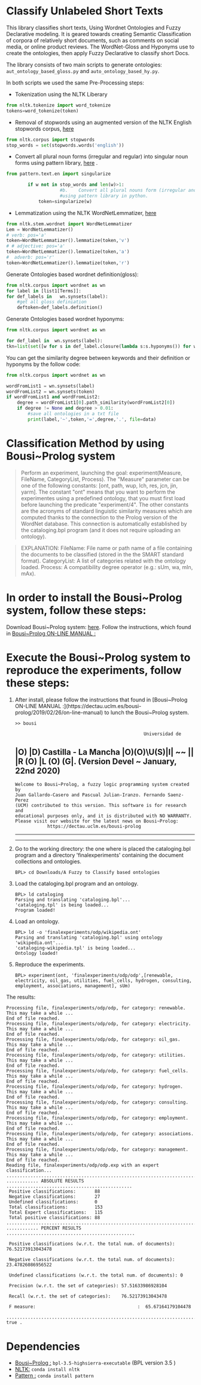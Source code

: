 #  Classify Unlabeled Short Texts

This library classifies short texts, Using Wordnet Ontologies and Fuzzy Declarative modeling. It is geared towards creating Semantic Classification of corpora of relatively short documents, such as comments on social media, or online product reviews. The WordNet-Gloss and Hyponyms use to create the ontologies, then apply Fuzzy Declarative to classify short Docs.

The library consists of two main scripts to generate ontologies: `aut_ontology_based_gloss.py`  and `auto_ontology_based_hy.py`. 

In both scripts we used the same Pre-Processing steps:

* Tokenization using the NLTK Liberary
```python
from nltk.tokenize import word_tokenize
tokens=word_tokenize(token)

```
* Removal of stopwords using an augmented version of the NLTK English stopwords corpus, [here](http://www.nltk.org/nltk_data/)
```python
from nltk.corpus import stopwords
stop_words = set(stopwords.words('english'))

```
* Convert all plural noun forms (irregular and regular) into singular noun forms using pattern library, [here](https://github.com/clips/pattern) .
```python
from pattern.text.en import singularize

        if w not in stop_words and len(w)>1:
                    #b.    Convert all plural nouns form (irregular and regular) to singular noun form
                    #using pattern library in python.
            token=singularize(w)

```
* Lemmatization using the NLTK WordNetLemmatizer, [here](http://www.nltk.org/api/nltk.stem.html#module-nltk.stem.wordnet) 
```python
from nltk.stem.wordnet import WordNetLemmatizer
Lem = WordNetLemmatizer()
# verb: pos='a' 
token=WordNetLemmatizer().lemmatize(token,'v')
# # adjective: pos='a' 
token=WordNetLemmatizer().lemmatize(token,'a')
#  adverb: pos='r' 
token=WordNetLemmatizer().lemmatize(token,'r')
```
Generate Ontologies based wordnet definition(gloss):
```python
from nltk.corpus import wordnet as wn  
for label in [list1[Terms]]:
for def_labels in   wn.synsets(label):
    #get all gloss definiation
    deftoken=def_labels.definition()
```
Generate Ontologies based wordnet  hyponyms:
```python
from nltk.corpus import wordnet as wn  

for def_label in  wn.synsets(label):
tkn=list(set([w for s in def_label.closure(lambda s:s.hyponyms()) for w in s.lemma_names()]))
```
You can get the similarity degree between keywords and their definition or hyponyms by the follow code:
```python
from nltk.corpus import wordnet as wn  

wordFromList1 = wn.synsets(label)
wordFromList2 = wn.synsets(token)
if wordFromList1 and wordFromList2: 
    degree = wordFromList1[0].path_similarity(wordFromList2[0])
    if degree != None and degree > 0.01:
        #save all ontologies in a txt file 
        print(label,'~',token,'=',degree,'.', file=data)
```


# Classification Method by using Bousi~Prolog system
> Perform an experiment, launching the goal: experiment(Measure, FileName, CategoryList, Process).
>The "Measure" parameter can be one of the following constants: [ont, path, wup, lch, res, jcn, jin, yarm]. 
>The constant "ont" means that you want to perform the experimentes using a predefined ontology, that you must first load before launching the predicate "experiment/4". 
>The other constants are the acronyms of standard linguistic similarity measures which are computed thanks to the connection to the Prolog version of the WordNet database. 
>This connection is automatically established by the cataloging.bpl program (and it does not require uploading an ontology). 

>EXPLANATION:
>FileName: File name or path name of a file containing the documents to be classified (stored in the the SMART standard format).
>CategoryList: A list of categories related with the ontology loaded. 
>Process: A compatibility degree operator (e.g.: sUm, wa, mIn, mAx).

# In order to install the Bousi~Prolog system, follow these steps:

Download Bousi~Prolog system: [here](https://dectau.uclm.es/bousi-prolog/2018/07/26/downloads).
Follow the instructions, which found in [Bousi~Prolog ON-LINE MANUAL
:](https://dectau.uclm.es/bousi-prolog/2019/02/26/on-line-manual) 

 

 # Execute the Bousi~Prolog system to reproduce the experiments, follow these steps: 
<ol>
<li> After install, please follow the instructions that found in [Bousi~Prolog ON-LINE MANUAL :](https://dectau.uclm.es/bousi-prolog/2019/02/26/on-line-manual) to lunch the Bousi~Prolog system.

```
>> bousi
```


                                                    Universidad de
|O)               |D)                            Castilla - La Mancha
|O)(O)\U(S)|I| ~~ || |R (O) |L (O) (G|.    (Version Devel ~ January, 22nd 2020)
-----------------------------------------------------------------------------
    Welcome to Bousi~Prolog, a fuzzy logic programming system created by
    Juan Gallardo-Casero and Pascual Julian-Iranzo. Fernando Saenz-Perez
    (UCM) contributed to this version. This software is for research and
    educational purposes only, and it is distributed with NO WARRANTY.
    Please visit our website for the latest news on Bousi~Prolog:
                https://dectau.uclm.es/bousi-prolog
-----------------------------------------------------------------------------

-----------------------------------------------------------------------------


<li>Go to the working directory: the one where is placed the cataloging.bpl program and a directory 'finalexperiments' containing the document collections and ontologies.

```
BPL> cd Downloads/A Fuzzy to Classify based ontologies
```

<li> Load the cataloging.bpl program and an ontology. 
 
  ```
  BPL> ld cataloging
 Parsing and translating 'cataloging.bpl'...
 'cataloging.tpl' is being loaded...
 Program loaded!
  ```
<li>Load an ontology. 

  ```
 BPL> ld -o 'finalexperiments/odp/wikipedia.ont'
 Parsing and translating 'cataloging.bpl' using ontology 'wikipedia.ont'...
 'cataloging-wikipedia.tpl' is being loaded...
 Ontology loaded!
```
<li>Reproduce the experiments.

   ```
 BPL> experiment(ont, 'finalexperiments/odp/odp',[renewable, electricity, oil_gas, utilities, fuel_cells, hydrogen, consulting, employment, associations, management], sUm)
   ```
  </ol> 
   The results:
   
 ```
 Processing file, finalexperiments/odp/odp, for category: renewable.  This may take a while ...
 End of file reached.
 Processing file, finalexperiments/odp/odp, for category: electricity.  This may take a while ...
 End of file reached.
 Processing file, finalexperiments/odp/odp, for category: oil_gas.  This may take a while ...
 End of file reached.
 Processing file, finalexperiments/odp/odp, for category: utilities.  This may take a while ...
 End of file reached.
 Processing file, finalexperiments/odp/odp, for category: fuel_cells.  This may take a while ...
 End of file reached.
 Processing file, finalexperiments/odp/odp, for category: hydrogen.  This may take a while ...
 End of file reached.
 Processing file, finalexperiments/odp/odp, for category: consulting.  This may take a while ...
 End of file reached.
 Processing file, finalexperiments/odp/odp, for category: employment.  This may take a while ...
 End of file reached.
 Processing file, finalexperiments/odp/odp, for category: associations.  This may take a while ...
 End of file reached.
 Processing file, finalexperiments/odp/odp, for category: management.  This may take a while ...
 End of file reached.
 Reading file, finalexperiments/odp/odp.exp with an expert classification...
 .............................................................................
 ............ ABSOLUTE RESULTS ...............................................
  Positive classifications:       88
  Negative classifications:       27
  Undefined classifications:      0
  Total classifications:          153
  Total Expert classifications:   115
  Total positive classifications: 88
 .............................................................................
 ............ PERCENT RESULTS ................................................
 
  Positive classifications (w.r.t. the total num. of documents): 76.52173913043478
  
  Negative classifications (w.r.t. the total num. of documents): 23.47826086956522
  
  Undefined classifications (w.r.t. the total num. of documents): 0
  
  Precision (w.r.t. the set of categories): 57.51633986928104
  
  Recall (w.r.t. the set of categories):    76.52173913043478
  
  F measure:                                      :  65.67164179104478
  
 .............................................................................
 true .

```
# Dependencies

* [Bousi~Prolog :](https://dectau.uclm.es/bousi-prolog/2018/07/26/downloads) `bpl-3.5-highsierra-executable` (BPL version 3.5 )
* [NLTK:](https://anaconda.org/anaconda/nltk) `conda install nltk` 
* [Pattern :](https://anaconda.org/asmeurer/pattern) `conda install pattern ` 

